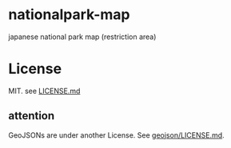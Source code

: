 # nationalpark-map
japanese national park map (restriction area)

# License
MIT. see [LICENSE.md](LICENSE.md)

## attention
GeoJSONs are under another License.
See [geojson/LICENSE.md](geojson/LICENSE.md).
